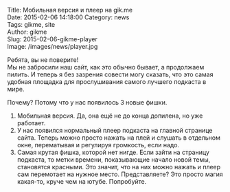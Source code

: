 Title: Мобильная версия и плеер на gik.me  
Date: 2015-02-06 14:18:00 
Category: news  
Tags: gikme, site  
Author: gikme  
Slug: 2015-02-06-gikme-player  
Image: /images/news/player.jpg  

Ребята, вы не поверите!  
Мы не забросили наш сайт, как это обычно бывает, а продолжаем пилить. И теперь я без зазрения совести могу сказать, что это самая удобная площадка для прослушивания самого лучшего подкаста в мире.

Почему? Потому что у нас появилось 3 новые фишки.

1. Мобильная версия. Да, она ещё не до конца допилена, но уже работает.
1. У нас появился нормальный плеер подкаста на главной странице сайта. Теперь можно просто нажать на плей и слушать в отдельном окне, перематывая и регулируя громкость, если надо.
1. Самая крутая фишка, которой нет нигде. Если зайти на страницу подкаста, то метки времени, показывающие начало новой темы, становятся красными. Это значит, что на них можно нажать и плеер сам перемотает на нужное место. Представляете? 
Это просто магия какая-то, круче чем на ютубе. Попробуйте.
